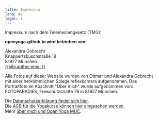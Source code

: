 ```yaml
---
title: Impressum
lang: de
legal: 1
---
```


Impressum nach dem Telemediengesetz (TMG):

**openyoga.github.io wird betrieben von:**

Alexandra Gobrecht  
Knappertsbuschstraße 19  
81927 München  
[{{site.author.email}}][1]  

Alle Fotos auf dieser Website wurden von Ottmar und Alexandra Gobrecht mit einer herkömmlichen Spiegelreflexkamera aufgenommen. Das Portraitfoto im Abschnitt "Über mich" wurde aufgenommen von:  
FOTOPARADIES, Freischützstraße 79 in 81927 München.

Die [Datenschutzerklärung findet sich hier][2].  
Die [AGB für die Yogakurse können hier eingesehen werden][3].  
Mehr [über mich und Open Yoga MUC][4].

[1]: mailto:{{site.author.email}}
[2]: /datenschutzerklaerung
[3]: /assets/legal/AGB
[4]: /about

